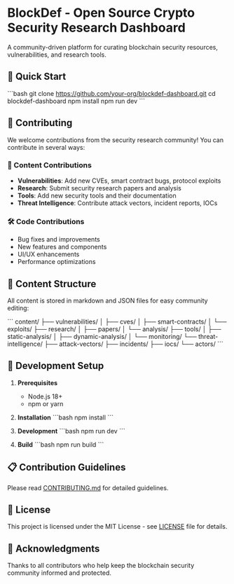 # BlockDef - Open Source Crypto Security Research Dashboard

A community-driven platform for curating blockchain security resources, vulnerabilities, and research tools.

## 🚀 Quick Start

\`\`\`bash
git clone https://github.com/your-org/blockdef-dashboard.git
cd blockdef-dashboard
npm install
npm run dev
\`\`\`

## 🤝 Contributing

We welcome contributions from the security research community! You can contribute in several ways:

### 📝 Content Contributions
- **Vulnerabilities**: Add new CVEs, smart contract bugs, protocol exploits
- **Research**: Submit security research papers and analysis
- **Tools**: Add new security tools and their documentation
- **Threat Intelligence**: Contribute attack vectors, incident reports, IOCs

### 🛠️ Code Contributions
- Bug fixes and improvements
- New features and components
- UI/UX enhancements
- Performance optimizations

## 📁 Content Structure

All content is stored in markdown and JSON files for easy community editing:

\`\`\`
content/
├── vulnerabilities/
│   ├── cves/
│   ├── smart-contracts/
│   └── exploits/
├── research/
│   ├── papers/
│   └── analysis/
├── tools/
│   ├── static-analysis/
│   ├── dynamic-analysis/
│   └── monitoring/
└── threat-intelligence/
    ├── attack-vectors/
    ├── incidents/
    ├── iocs/
    └── actors/
\`\`\`

## 🔧 Development Setup

1. **Prerequisites**
   - Node.js 18+
   - npm or yarn

2. **Installation**
   \`\`\`bash
   npm install
   \`\`\`

3. **Development**
   \`\`\`bash
   npm run dev
   \`\`\`

4. **Build**
   \`\`\`bash
   npm run build
   \`\`\`

## 📋 Contribution Guidelines

Please read [CONTRIBUTING.md](./CONTRIBUTING.md) for detailed guidelines.

## 📄 License

This project is licensed under the MIT License - see [LICENSE](./LICENSE) file for details.

## 🙏 Acknowledgments

Thanks to all contributors who help keep the blockchain security community informed and protected.
